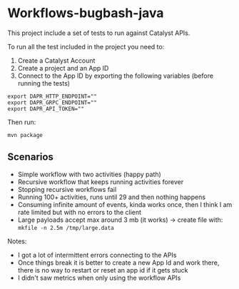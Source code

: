 # Workflows-bugbash-java

This project include a set of tests to run against Catalyst APIs. 

To run all the test included in the project you need to: 

1) Create a Catalyst Account
2) Create a project and an App ID
3) Connect to the App ID by exporting the following variables (before running the tests)

```
export DAPR_HTTP_ENDPOINT=""
export DAPR_GRPC_ENDPOINT=""
export DAPR_API_TOKEN=""
```

Then run: 

```
mvn package
```


## Scenarios

- Simple workflow with two activities (happy path)
- Recursive workflow that keeps running activities forever
- Stopping recursive workflows fail
- Running 100+ activities, runs until 29 and then nothing happens
- Consuming infinite amount of events, kinda works once, then I think I am rate limited but with no errors to the client
- Large payloads accept max around 3 mb (it works) -> create file with: `mkfile -n 2.5m /tmp/large.data`

Notes: 
- I got a lot of intermittent errors connecting to the APIs
- Once things break it is better to create a new App Id and work there, there is no way to restart or reset an app id if it gets stuck
- I didn't saw metrics when only using the workflow APIs

